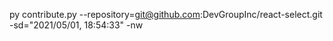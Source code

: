 py contribute.py --repository=git@github.com:DevGroupInc/react-select.git -sd="2021/05/01, 18:54:33" -nw
